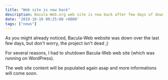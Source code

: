 ```yaml
---
title: "Web site is now back"
description: Bacula-Web.org web site is now back after few days of downtime
date: '2019-10-19 09:25:00 +0000'
tags: ["news"]
---
```


As you might already noticed, Bacula-Web website was down over the last few days, but don't worry, the project isn't dead ;)

For several reasons, I had to shutdown Bacula-Web web site (which was running on WordPress).

The web site content will be populated again asap and more informations will come soon.
